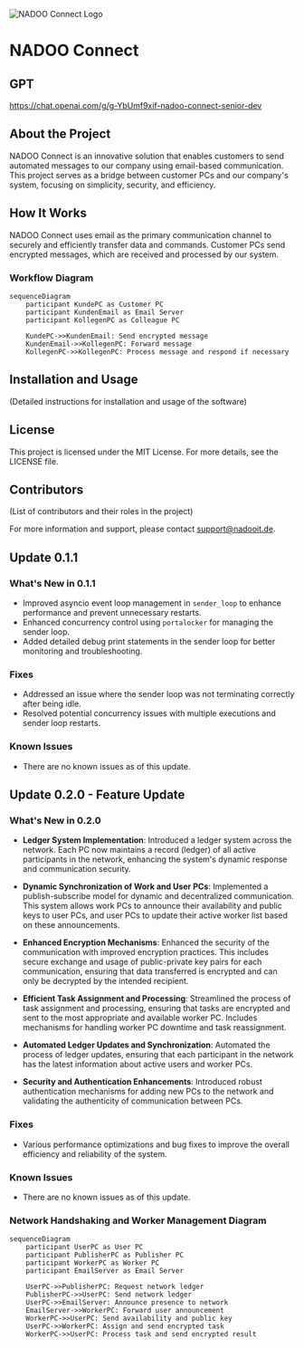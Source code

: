 ![NADOO Connect Logo](https://github.com/NADOOITChristophBa/NADOO-Connect/assets/106314951/fa6ff6b4-bdb9-4621-ad04-8f6aa65f4aea)

# NADOO Connect

## GPT

<https://chat.openai.com/g/g-YbUmf9xif-nadoo-connect-senior-dev>

## About the Project

NADOO Connect is an innovative solution that enables customers to send automated messages to our company using email-based communication. This project serves as a bridge between customer PCs and our company's system, focusing on simplicity, security, and efficiency.

## How It Works

NADOO Connect uses email as the primary communication channel to securely and efficiently transfer data and commands. Customer PCs send encrypted messages, which are received and processed by our system.

### Workflow Diagram

```mermaid
sequenceDiagram
    participant KundePC as Customer PC
    participant KundenEmail as Email Server
    participant KollegenPC as Colleague PC

    KundePC->>KundenEmail: Send encrypted message
    KundenEmail->>KollegenPC: Forward message
    KollegenPC->>KollegenPC: Process message and respond if necessary
```

## Installation and Usage

(Detailed instructions for installation and usage of the software)

## License

This project is licensed under the MIT License. For more details, see the LICENSE file.

## Contributors

(List of contributors and their roles in the project)

For more information and support, please contact <support@nadooit.de>.

## Update 0.1.1

### What's New in 0.1.1

- Improved asyncio event loop management in `sender_loop` to enhance performance and prevent unnecessary restarts.
- Enhanced concurrency control using `portalocker` for managing the sender loop.
- Added detailed debug print statements in the sender loop for better monitoring and troubleshooting.

### Fixes

- Addressed an issue where the sender loop was not terminating correctly after being idle.
- Resolved potential concurrency issues with multiple executions and sender loop restarts.

### Known Issues

- There are no known issues as of this update.

## Update 0.2.0 - Feature Update

### What's New in 0.2.0

- **Ledger System Implementation**: Introduced a ledger system across the network.
  Each PC now maintains a record (ledger) of all active participants in the network,
  enhancing the system's dynamic response and communication security.
  
- **Dynamic Synchronization of Work and User PCs**: Implemented a publish-subscribe model
  for dynamic and decentralized communication. This system allows work PCs to announce their
  availability and public keys to user PCs, and user PCs to update their active worker list
  based on these announcements.

- **Enhanced Encryption Mechanisms**: Enhanced the security of the communication with improved
  encryption practices. This includes secure exchange and usage of public-private key pairs for
  each communication, ensuring that data transferred is encrypted and can only be decrypted by
  the intended recipient.

- **Efficient Task Assignment and Processing**: Streamlined the process of task assignment and
  processing, ensuring that tasks are encrypted and sent to the most appropriate and available
  worker PC. Includes mechanisms for handling worker PC downtime and task reassignment.

- **Automated Ledger Updates and Synchronization**: Automated the process of ledger updates,
  ensuring that each participant in the network has the latest information about active users
  and worker PCs.

- **Security and Authentication Enhancements**: Introduced robust authentication mechanisms
  for adding new PCs to the network and validating the authenticity of communication between PCs.

### Fixes

- Various performance optimizations and bug fixes to improve the overall efficiency
  and reliability of the system.

### Known Issues

- There are no known issues as of this update.

### Network Handshaking and Worker Management Diagram

```mermaid
sequenceDiagram
    participant UserPC as User PC
    participant PublisherPC as Publisher PC
    participant WorkerPC as Worker PC
    participant EmailServer as Email Server

    UserPC->>PublisherPC: Request network ledger
    PublisherPC->>UserPC: Send network ledger
    UserPC->>EmailServer: Announce presence to network
    EmailServer->>WorkerPC: Forward user announcement
    WorkerPC->>UserPC: Send availability and public key
    UserPC->>WorkerPC: Assign and send encrypted task
    WorkerPC->>UserPC: Process task and send encrypted result
